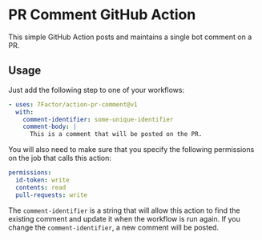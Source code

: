 # PR Comment GitHub Action

This simple GitHub Action posts and maintains a single bot comment on a PR.

## Usage

Just add the following step to one of your workflows:

```yaml
- uses: 7Factor/action-pr-comment@v1
  with:
    comment-identifier: some-unique-identifier
    comment-body: |
      This is a comment that will be posted on the PR.
```

You will also need to make sure that you specify the following permissions on the job that calls this action:

```yaml
permissions:
  id-token: write
  contents: read
  pull-requests: write
```

The `comment-identifier` is a string that will allow this action to find the existing comment and update it when the
workflow is run again. If you change the `comment-identifier`, a new comment will be posted.
